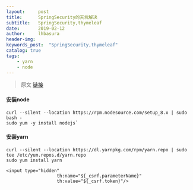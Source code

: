 ```yaml
---  
layout:     post
title:      SpringSecurity的天坑解决 
subtitle:   SpringSecurity,thymeleaf
date:       2019-02-12
author:     lhbasura 
header-img: 
keywords_post:  "SpringSecurity,thymeleaf"
catalog: true
tags:
    - yarn
    - node  
---  
```

>原文 [链接](https://www.jianshu.com/p/f4dbe17bda2e)   
 
#### 安装node
```
curl --silent --location https://rpm.nodesource.com/setup_8.x | sudo bash -
sudo yum -y install nodejs`
```

#### 安装yarn
```
curl --silent --location https://dl.yarnpkg.com/rpm/yarn.repo | sudo tee /etc/yum.repos.d/yarn.repo
sudo yum install yarn
```
    <input type="hidden"
                       th:name="${_csrf.parameterName}"
                       th:value="${_csrf.token}"/>